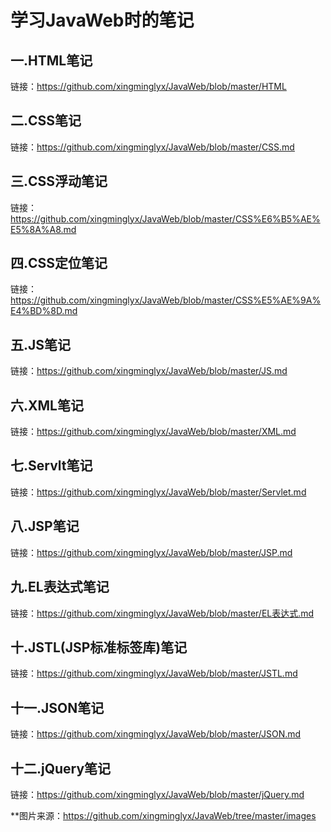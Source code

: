 学习JavaWeb时的笔记
===
一.HTML笔记
---
链接：https://github.com/xingminglyx/JavaWeb/blob/master/HTML

二.CSS笔记
---
链接：https://github.com/xingminglyx/JavaWeb/blob/master/CSS.md

三.CSS浮动笔记
---
链接：https://github.com/xingminglyx/JavaWeb/blob/master/CSS%E6%B5%AE%E5%8A%A8.md

四.CSS定位笔记
---
链接：https://github.com/xingminglyx/JavaWeb/blob/master/CSS%E5%AE%9A%E4%BD%8D.md

五.JS笔记
---
链接：https://github.com/xingminglyx/JavaWeb/blob/master/JS.md

六.XML笔记
---
链接：https://github.com/xingminglyx/JavaWeb/blob/master/XML.md

七.Servlt笔记
---
链接：https://github.com/xingminglyx/JavaWeb/blob/master/Servlet.md

八.JSP笔记
---
链接：https://github.com/xingminglyx/JavaWeb/blob/master/JSP.md

九.EL表达式笔记
---
链接：https://github.com/xingminglyx/JavaWeb/blob/master/EL表达式.md

十.JSTL(JSP标准标签库)笔记
---
链接：https://github.com/xingminglyx/JavaWeb/blob/master/JSTL.md

十一.JSON笔记
---
链接：https://github.com/xingminglyx/JavaWeb/blob/master/JSON.md

十二.jQuery笔记
---
链接：https://github.com/xingminglyx/JavaWeb/blob/master/jQuery.md


**图片来源：https://github.com/xingminglyx/JavaWeb/tree/master/images
